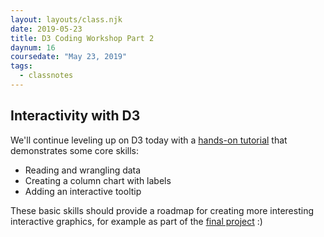 ```yaml
---
layout: layouts/class.njk
date: 2019-05-23
title: D3 Coding Workshop Part 2
daynum: 16
coursedate: "May 23, 2019"
tags:
  - classnotes
---
```


## Interactivity with D3

We'll continue leveling up on D3 today with a [hands-on tutorial](https://github.com/zstumgoren/executions-viz) that demonstrates some core skills: 

* Reading and wrangling data
* Creating a column chart with labels
* Adding an interactive tooltip

These basic skills should provide a roadmap for creating more interesting interactive graphics, for example as part of the [final project][] :)

[final project]: /bna/2019/day/14/#final-project%3A-interactive-graphic-with-d3